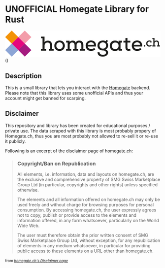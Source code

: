 # UNOFFICIAL Homegate Library for Rust

![Homegate Logo](./docs/logo.png)
()

## Description

This is a small library that lets you interact with the
[Homegate](https://homegate.ch) backend.  
Please note that this library uses some unofficial APIs
and thus your account might get banned for scarping.  


## Disclaimer

This repository and library has been created for educational
purposes / private use. The data scraped with this library
is most probably propery of Homegate.ch, thus you are
most probably not allowed to re-sell it or re-use it publicly.  

Following is an excerpt of the disclaimer page of homegate.ch:

> ### Copyright/Ban on Republication
> 
> All elements, i.e. information, data and layouts on homegate.ch, are the exclusive and comprehensive property of SMG Swiss Marketplace Group Ltd (in particular, copyrights and other rights) unless specified otherwise.
> 
> The elements and all information offered on homegate.ch may only be used freely and without charge for browsing purposes for personal consumption. By accessing homegate.ch, the user expressly agrees not to copy, publish or provide access to the elements and information offered, in any form whatsoever, particularly on the World Wide Web.
> 
> The user must therefore obtain the prior written consent of SMG Swiss Marketplace Group Ltd, without exception, for any republication of elements in any medium whatsoever, in particular for providing public access to these elements on a URL other than homegate.ch.

<small>from <i><a href="https://www.homegate.ch/c/en/about-us/legal-issues/disclaimer">homegate.ch's Disclaimer page</a></i></small>
